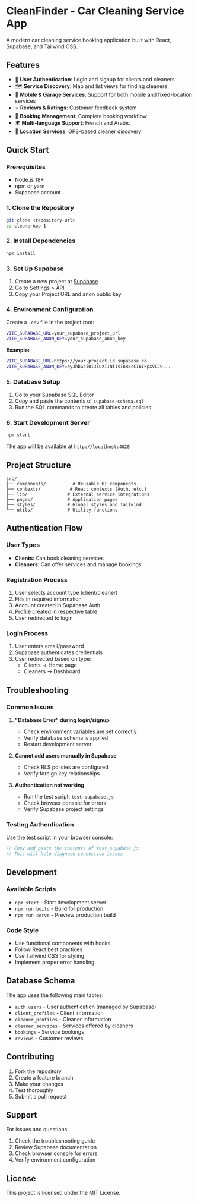 # CleanFinder - Car Cleaning Service App

A modern car cleaning service booking application built with React, Supabase, and Tailwind CSS.

## Features

- 🔐 **User Authentication**: Login and signup for clients and cleaners
- 🗺️ **Service Discovery**: Map and list views for finding cleaners
- 📱 **Mobile & Garage Services**: Support for both mobile and fixed-location services
- ⭐ **Reviews & Ratings**: Customer feedback system
- 📅 **Booking Management**: Complete booking workflow
- 🌍 **Multi-language Support**: French and Arabic
- 📍 **Location Services**: GPS-based cleaner discovery

## Quick Start

### Prerequisites

- Node.js 18+ 
- npm or yarn
- Supabase account

### 1. Clone the Repository

```bash
git clone <repository-url>
cd cleanerApp-1
```

### 2. Install Dependencies

```bash
npm install
```

### 3. Set Up Supabase

1. Create a new project at [Supabase](https://supabase.com)
2. Go to Settings > API
3. Copy your Project URL and anon public key

### 4. Environment Configuration

Create a `.env` file in the project root:

```bash
VITE_SUPABASE_URL=your_supabase_project_url
VITE_SUPABASE_ANON_KEY=your_supabase_anon_key
```

**Example:**
```bash
VITE_SUPABASE_URL=https://your-project-id.supabase.co
VITE_SUPABASE_ANON_KEY=eyJhbGciOiJIUzI1NiIsInR5cCI6IkpXVCJ9...
```

### 5. Database Setup

1. Go to your Supabase SQL Editor
2. Copy and paste the contents of `supabase-schema.sql`
3. Run the SQL commands to create all tables and policies

### 6. Start Development Server

```bash
npm start
```

The app will be available at `http://localhost:4028`

## Project Structure

```
src/
├── components/          # Reusable UI components
├── contexts/           # React contexts (Auth, etc.)
├── lib/               # External service integrations
├── pages/             # Application pages
├── styles/            # Global styles and Tailwind
└── utils/             # Utility functions
```

## Authentication Flow

### User Types
- **Clients**: Can book cleaning services
- **Cleaners**: Can offer services and manage bookings

### Registration Process
1. User selects account type (client/cleaner)
2. Fills in required information
3. Account created in Supabase Auth
4. Profile created in respective table
5. User redirected to login

### Login Process
1. User enters email/password
2. Supabase authenticates credentials
3. User redirected based on type:
   - Clients → Home page
   - Cleaners → Dashboard

## Troubleshooting

### Common Issues

1. **"Database Error" during login/signup**
   - Check environment variables are set correctly
   - Verify database schema is applied
   - Restart development server

2. **Cannot add users manually in Supabase**
   - Check RLS policies are configured
   - Verify foreign key relationships

3. **Authentication not working**
   - Run the test script: `test-supabase.js`
   - Check browser console for errors
   - Verify Supabase project settings

### Testing Authentication

Use the test script in your browser console:

```javascript
// Copy and paste the contents of test-supabase.js
// This will help diagnose connection issues
```

## Development

### Available Scripts

- `npm start` - Start development server
- `npm run build` - Build for production
- `npm run serve` - Preview production build

### Code Style

- Use functional components with hooks
- Follow React best practices
- Use Tailwind CSS for styling
- Implement proper error handling

## Database Schema

The app uses the following main tables:

- `auth.users` - User authentication (managed by Supabase)
- `client_profiles` - Client information
- `cleaner_profiles` - Cleaner information
- `cleaner_services` - Services offered by cleaners
- `bookings` - Service bookings
- `reviews` - Customer reviews

## Contributing

1. Fork the repository
2. Create a feature branch
3. Make your changes
4. Test thoroughly
5. Submit a pull request

## Support

For issues and questions:

1. Check the troubleshooting guide
2. Review Supabase documentation
3. Check browser console for errors
4. Verify environment configuration

## License

This project is licensed under the MIT License.
